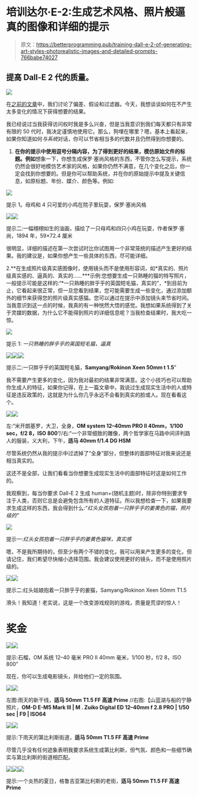 # 培训达尔·E-2:生成艺术风格、照片般逼真的图像和详细的提示

> 原文：<https://betterprogramming.pub/training-dall-e-2-of-generating-art-styles-photorealistic-images-and-detailed-prompts-766babe74027>

## 提高 Dall-E 2 代的质量。

![](img/ab5bac005dedbf84be94d9494cd59303.png)

在[之前的文章](https://medium.com/@EleneeChek/dall-e-2-vs-pissaro-dicksee-or-of-assumptions-biases-and-filters-e3306b7e5e2)中，我们讨论了偏差、假设和过滤器。今天，我想谈谈如何在不产生太多变化的情况下获得想要的结果。

我已经说过当我获得访问权时我是多么兴奋，但是当我意识到我们每天都只有非常有限的 50 代时，我决定谨慎地使用它。那么，狗埋在哪里？嗯，基本上看起来，如果你知道如何*与系统*对话，你可以节省相当多的代数并且仍然得到你想要的。

1.  **在你的提示中使用逗号分隔内容，为了得到更好的结果，模仿原始文件的标题。例如**想象一下，你想生成保罗·塞尚风格的东西，不管你怎么写提示，系统仍然会很好地模仿艺术家的风格，如果你仍然不满意，在几个变化之后，你一定会找到你想要的。但是你可以帮助系统，并在你的原始提示中提及关键信息，如原标题、年份、媒介、颜色等。例如:

![](img/bc26c20d32dfa4b270227e682589cbec.png)

提示 1。母鸡和 4 只可爱的小鸡在院子里玩耍，保罗·塞尚风格

![](img/0954d73f3ca074cd9bec9714b93cc669.png)![](img/6da5956f8475041136005991e611dea3.png)

提示二:一幅栩栩如生的油画，描绘了一只母鸡和四只小鸡在玩耍，作者保罗·塞尚，1894 年，59×72.4 厘米

很明显，详细的描述在第一次尝试时比你试图用一个非常笼统的描述产生更好的结果。我的建议是，如果你想产生一些具体的东西，尽可能详细。

2.**在生成照片级真实感图像时，使用镜头而不是使用形容词，如*真实的、照片级真实感的、逼真的、真实的……***示例:您想要生成一只熟睡的猫的特写照片，一般提示可能是这样的:“*一只熟睡的胖乎乎的英国短毛猫，真实的”，*到目前为止，它看起来很正常，但一旦您看到结果，您可能需要生成一些变化，通过添加额外的细节来获得您的照片级真实感猫。您可以通过在提示中添加镜头来节省时间。当我意识到这一点的时候，我真的有一种恍然大悟的感觉。我想如果系统得到了关于灵媒的数据，为什么它不能得到照片的详细信息呢？当我检查结果时，我大吃一惊。

![](img/496612dd0382a8e961a84f7e2f982e74.png)

提示 1: *一只熟睡的胖乎乎的英国短毛猫，逼真*

![](img/7709c68752df3bcee5b313fd62647296.png)![](img/a235f0488223904d0df36f11bbae1b91.png)![](img/af1b2208e22522cf4efea3ec968869f9.png)

提示二:一只胖乎乎的英国短毛猫，**Samyang/Rokinon Xeen 50mm t 1.5**”

我不需要产生更多的变化，因为我对最初的结果非常满意。这个小技巧也可以帮助你生成人的特征，如果你记得，在上一篇文章中，我说过生成现实生活中的人或特征是违反政策的，这就是为什么你几乎永远不会看到真实的脸或人。现在看看这个。

![](img/a7a8b59d95dde1954e988ceda074754c.png)![](img/49bac1a5c391b7c4c1630dede1032682.png)

左:“米开朗基罗，大卫，全身，**OM system 12–40mm PRO II 40mm，1/100 sec，f/2 8，ISO 800**”//右:“一个非常细致的雕像，两个哲学家在马路中间评判路人的服装，义大利，下午，**适马 40mm f/1.4 DG HSM**

尽管系统仍然从我的提示中过滤掉了“全身”部分，但整体的面部特征对我来说还是相当真实的。

这还不是全部，让我们看看当你想要生成现实生活中的面部特征时这是如何工作的。

我观察到，每当你要求 Dall-E 2 生成 human+(随机主题)时，除非你特别要求专注于人类，否则它总是会避免包含所有的人道特征。所以我想检查一下，如果我要求生成这样的东西，我会得到什么:*“红头女孩抱着一只胖乎乎的姜黄色的猫，照片级的”*

![](img/91769c98ecd0c8e79eef5ea36d64b572.png)

提示一:*红头女孩抱着一只胖乎乎的姜黄色猫咪，真实感*

嗯，不是我所期待的，但至少有两个不错的变化，我可以用来产生更多的变化，但请记住，我们希望尽快缩小选择范围。我会建议使用更好的镜头，而不是使用照片级的。

![](img/01a305e1b775664e699446280bfb3913.png)![](img/a860104fa504e763308d86e86596fbc7.png)

提示二:红头姑娘抱着一只胖乎乎的姜猫，Samyang/Rokinon Xeen 50mm T1.5

滑头！我知道！老实说，这是一个改变游戏规则的游戏，质量是荒谬的惊人！

# 奖金

![](img/a9ed4cc29f3356a5ee232a28c82d71cc.png)![](img/29fd600a9652a862f958f0a866b73c96.png)

提示:石榴，OM 系统 12–40 毫米 PRO II 40mm 毫米，1/100 秒，f/2 8，ISO 800”

现在，你可以生成电影镜头，并给他们一定的氛围。

![](img/27eb2dad74d9b18314e81bf44496528a.png)![](img/bc85a96d10e8ed7e39de2a2b2e6f3cbd.png)

左图:雨天的新干线，**适马 50mm T1.5 FF 高速 Prime** //右图:【山蓝湖与船的宁静照片，**OM-D E-M5 Mark III | M . Zuiko Digital ED 12–40mm f 2.8 PRO | 1/50 sec | F9 | ISO64**

![](img/381b0adae84ac2c8ee09716cda75b52c.png)![](img/3b70874b4da871c49e22561c56f6887c.png)

提示:下雨天的第比利斯街道，**适马 50mm T1.5 FF 高速 Prime**

尽管几乎没有任何迹象表明我要求系统生成第比利斯，但气氛、颜色和一些细节确实与第比利斯的街道相匹配。

![](img/696d33c28e83861e27c86886a164a162.png)![](img/db8c5ae3232f48b14e7fc6c120ada71f.png)![](img/87e2178518e53f723a7a3e8913689b14.png)

提示:一个炎热的夏日，格鲁吉亚第比利斯的老街，**适马 50mm T1.5 FF 高速 Prime**